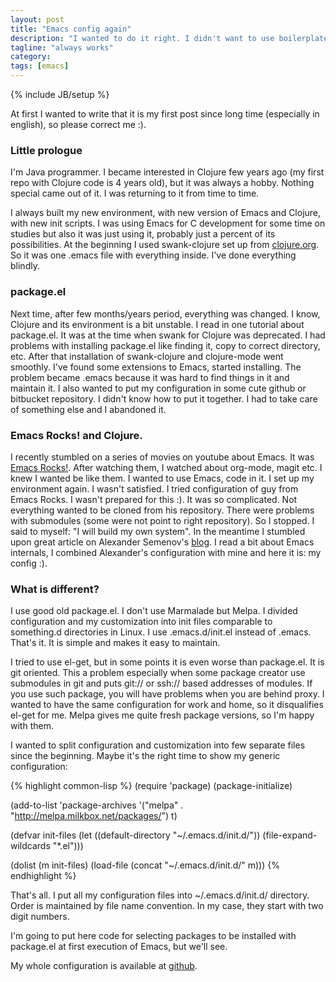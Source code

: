 ```yaml
---
layout: post
title: "Emacs config again"
description: "I wanted to do it right. I didn't want to use boilerplates or fast solutions. Lets see what came of it."
tagline: "always works"
category: 
tags: [emacs]
---
```

{% include JB/setup %}

At first I wanted to write that it is my first post since long time (especially in english), so please correct me :).


### Little prologue

I'm Java programmer. I became interested in Clojure few years ago (my first repo with Clojure code is 4 years old), but it was always a hobby. Nothing special came out of it. I was returning to it from time to time. 

I always built my new environment, with new version of Emacs and Clojure, with new init scripts. I was using Emacs for C development for some time on studies but also it was just using it, probably just a percent of its possibilities. At the beginning I used swank-clojure set up from [clojure.org](http://clojure.org/). So it was one .emacs file with everything inside. I've done everything blindly. 

### package.el

Next time, after few months/years period, everything was changed. I know, Clojure and its environment is a bit unstable. I read in one tutorial about package.el. It was at the time when swank for Clojure was deprecated. I had problems with installing package.el like finding it, copy to correct directory, etc. After that installation of swank-clojure and clojure-mode went smoothly. I've found some extensions to Emacs, started installing. The problem became .emacs because it was hard to find things in it and maintain it. I also wanted to put my configuration in some cute github or bitbucket repository. I didn't know how to put it together. I had to take care of something else and I abandoned it.

### Emacs Rocks! and Clojure.

I recently stumbled on a series of movies on youtube about Emacs. It was [Emacs Rocks!](http://emacsrocks.com). After watching them, I watched about org-mode, magit etc. I knew I wanted be like them. I wanted to use Emacs, code in it. I set up my environment again. I wasn't satisfied. I tried configuration of guy from Emacs Rocks. I wasn't prepared for this :). It was so complicated. Not everything wanted to be cloned from his repository. There were problems with submodules (some were not point to right repository). So I stopped. I said to myself: "I will build my own system". In the meantime I stumbled upon great article on Alexander Semenov's [blog](http://blog.worldcognition.com/2012/07/setting-up-emacs-for-clojure-programming.html). I read a bit about Emacs internals, I combined Alexander's configuration with mine and here it is: my config :).

### What is different?

I use good old package.el. I don't use Marmalade but Melpa. I divided configuration and my customization into init files comparable to something.d directories in Linux. I use .emacs.d/init.el instead of .emacs. That's it. It is simple and makes it easy to maintain. 

I tried to use el-get, but in some points it is even worse than package.el. It is git oriented. This a problem especially when some package creator use submodules in git and puts git:// or ssh:// based addresses of modules. If you use such package, you will have problems when you are behind proxy. I wanted to have the same configuration for work and home, so it disqualifies el-get for me. Melpa gives me quite fresh package versions, so I'm happy with them.

I wanted to split configuration and customization into few separate files since the beginning. Maybe it's the right time to show my generic configuration:

{% highlight common-lisp %}
(require 'package) 
(package-initialize)

(add-to-list 'package-archives
         '("melpa" . "http://melpa.milkbox.net/packages/") t)

(defvar init-files (let ((default-directory "~/.emacs.d/init.d/"))
		     (file-expand-wildcards "*.el")))

(dolist (m init-files)
    (load-file (concat "~/.emacs.d/init.d/" m)))
{% endhighlight %}

That's all. I put all my configuration files into ~/.emacs.d/init.d/ directory. Order is maintained by file name convention. In my case, they start with two digit numbers.

I'm going to put here code for selecting packages to be installed with package.el at first execution of Emacs, but we'll see.

My whole configuration is available at [github](https://github.com/mrroman/emacs-config).
